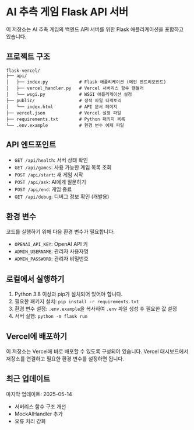 # AI 추측 게임 Flask API 서버

이 저장소는 AI 추측 게임의 백엔드 API 서버를 위한 Flask 애플리케이션을 포함하고 있습니다.

## 프로젝트 구조

```
flask-vercel/
├── api/
│   ├── index.py            # Flask 애플리케이션 (메인 엔트리포인트)
│   ├── vercel_handler.py   # Vercel 서버리스 함수 핸들러
│   └── wsgi.py             # WSGI 애플리케이션 설정
├── public/                 # 정적 파일 디렉토리
│   └── index.html          # API 문서 페이지
├── vercel.json             # Vercel 설정 파일
├── requirements.txt        # Python 패키지 목록
└── .env.example            # 환경 변수 예제 파일
```

## API 엔드포인트

- `GET /api/health`: 서버 상태 확인
- `GET /api/games`: 사용 가능한 게임 목록 조회
- `POST /api/start`: 새 게임 시작
- `POST /api/ask`: AI에게 질문하기
- `POST /api/end`: 게임 종료
- `GET /api/debug`: 디버그 정보 확인 (개발용)

## 환경 변수

코드를 실행하기 위해 다음 환경 변수가 필요합니다:

- `OPENAI_API_KEY`: OpenAI API 키
- `ADMIN_USERNAME`: 관리자 사용자명
- `ADMIN_PASSWORD`: 관리자 비밀번호

## 로컬에서 실행하기

1. Python 3.8 이상과 pip가 설치되어 있어야 합니다.
2. 필요한 패키지 설치: `pip install -r requirements.txt`
3. 환경 변수 설정: `.env.example`을 복사하여 `.env` 파일 생성 후 필요한 값 설정
4. 서버 실행: `python -m flask run`

## Vercel에 배포하기

이 저장소는 Vercel에 바로 배포할 수 있도록 구성되어 있습니다. Vercel 대시보드에서 저장소를 연결하고 필요한 환경 변수를 설정하면 됩니다.

## 최근 업데이트

마지막 업데이트: 2025-05-14
- 서버리스 함수 구조 개선
- MockAIHandler 추가
- 오류 처리 강화 